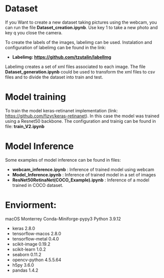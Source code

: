 # Dataset

If you Want to create a new dataset taking pictures using the webcam, you can run the file **Dataset_creation.ipynb**. Use key 1 to take a new photo and key q you close the camera.

To create the labels of the images, labelimg can be used. Instalation and configuration of labelimg can be found in the link:
 - **Labelimg: https://github.com/tzutalin/labelImg**

Labelimg creates a set of xml files associated to each image. The file **Dataset_generation.ipynb** could be used to transform the xml files to csv files and to divide the dataset into train and test.

# Model training

To train the model keras-retinanet implementation (link: https://github.com/fizyr/keras-retinanet). In this case the model was trained using a Resnet50 backbone. The configuration and trainig can be found in file: **train_V2.ipynb**

# Model Inference

Some examples of model inference can be found in files:

- **webcam_inference.ipynb** : Inference of trained model using webcam 
- **Model_Inference.ipynb** : Inference of trained model in a set of images
- **ResNet50RetinaNet(COCO_Example).ipynb** : Inference of a model trained in COCO dataset.

# Enviorment:

macOS Monterrey
Conda-Miniforge-pypy3
Python 3.9.12

- keras                     2.8.0
- tensorflow-macos          2.8.0
- tensorflow-metal          0.4.0
- scikit-image              0.19.2
- scikit-learn              1.0.2
- seaborn                   0.11.2
- opencv-python             4.5.5.64
- h5py                      3.6.0
- pandas                    1.4.2
